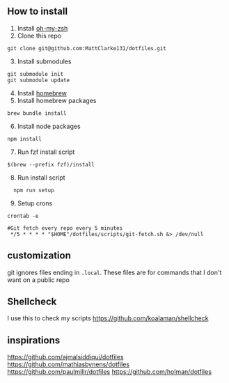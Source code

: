 ## How to install
1. Install [oh-my-zsh](https://ohmyz.sh/#install)
2. Clone this repo
```console
git clone git@github.com:MattClarke131/dotfiles.git

```
3. Install submodules
```console
git submodule init
git submodule update
```
4. Install [homebrew](https://brew.sh/)
5. Install homebrew packages
```console
brew bundle install
```
6. Install node packages
```console
npm install
```
7. Run fzf install script
```console
$(brew --prefix fzf)/install
```
8. Run install script
```console
  npm run setup
```
9. Setup crons
```console
crontab -e
```
```crontab
#Git fetch every repo every 5 minutes
 */5 * * * * "$HOME"/dotfiles/scripts/git-fetch.sh &> /dev/null
```

## customization
git ignores files ending in `.local`. These files are for commands that I don't want on a public repo

## Shellcheck
I use this to check my scripts
https://github.com/koalaman/shellcheck

## inspirations
https://github.com/ajmalsiddiqui/dotfiles
https://github.com/mathiasbynens/dotfiles
https://github.com/paulmillr/dotfiles
https://github.com/holman/dotfiles
